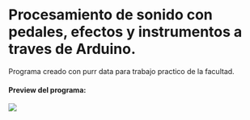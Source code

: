 <h1>Procesamiento de sonido con pedales, efectos y instrumentos a traves de Arduino.</h1>
<p>Programa creado con purr data para trabajo practico de la facultad.</p> 

<h4>Preview del programa:</h4>

<img src="https://github.com/Shinigamy19/proyecto-fional-purr-arduino/blob/main/Preview.png">
 
